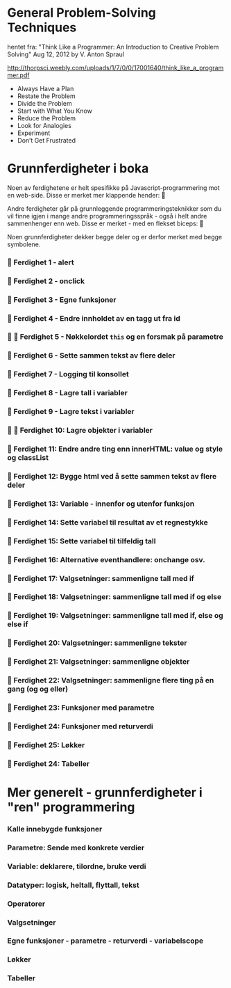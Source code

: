 # General Problem-Solving Techniques 
hentet fra: "Think Like a Programmer: An Introduction to Creative Problem Solving" 
Aug 12, 2012
by V. Anton Spraul

http://thorpsci.weebly.com/uploads/1/7/0/0/17001640/think_like_a_programmer.pdf

 - Always Have a Plan 
 - Restate the Problem 
 - Divide the Problem 
 - Start with What You Know 
 - Reduce the Problem 
 - Look for Analogies 
 - Experiment 
 - Don’t Get Frustrated 

# Grunnferdigheter i boka
Noen av ferdighetene er helt spesifikke på Javascript-programmering
mot en web-side. Disse er merket mer klappende hender: 👏

Andre ferdigheter går på grunnleggende programmeringsteknikker
som du vil finne igjen i mange andre programmeringsspråk - også i 
helt andre sammenhenger enn web. Disse er merket - med en flekset biceps: 💪

Noen grunnferdigheter dekker begge deler og er derfor merket
med begge symbolene.

### 👏 Ferdighet 1 - alert
### 👏 Ferdighet 2 - onclick
### 💪 Ferdighet 3 - Egne funksjoner
### 👏 Ferdighet 4 - Endre innholdet av en tagg ut fra id
### 👏 💪 Ferdighet 5 - Nøkkelordet `this` og en forsmak på parametre
### 💪 Ferdighet 6 - Sette sammen tekst av flere deler
### 👏 Ferdighet 7 - Logging til konsollet
### 💪 Ferdighet 8 - Lagre  tall i variabler
### 💪 Ferdighet 9 - Lagre tekst i variabler
### 👏 💪 Ferdighet 10: Lagre objekter i variabler
### 👏 Ferdighet 11: Endre andre ting enn innerHTML: value og style og classList 
### 👏 Ferdighet 12: Bygge html ved å sette sammen tekst av flere deler
### 💪 Ferdighet 13: Variable - innenfor og utenfor funksjon
### 💪 Ferdighet 14: Sette variabel til resultat av et regnestykke 
### 💪 Ferdighet 15: Sette variabel til tilfeldig tall 
### 👏 Ferdighet 16: Alternative eventhandlere: onchange osv. 
### 💪 Ferdighet 17: Valgsetninger: sammenligne tall med if
### 💪 Ferdighet 18: Valgsetninger: sammenligne tall med if og else
### 💪 Ferdighet 19: Valgsetninger: sammenligne tall med if, else og else if
### 💪 Ferdighet 20: Valgsetninger: sammenligne tekster
### 💪 Ferdighet 21: Valgsetninger: sammenligne objekter
### 💪 Ferdighet 22: Valgsetninger: sammenligne flere ting på en gang (og og eller)
### 💪 Ferdighet 23: Funksjoner med parametre
### 💪 Ferdighet 24: Funksjoner med returverdi
### 💪 Ferdighet 25: Løkker
### 💪 Ferdighet 24: Tabeller

# Mer generelt - grunnferdigheter i "ren" programmering

### Kalle innebygde funksjoner
### Parametre: Sende med konkrete verdier
### Variable: deklarere, tilordne, bruke verdi
### Datatyper: logisk, heltall, flyttall, tekst
### Operatorer
### Valgsetninger
### Egne funksjoner - parametre - returverdi - variabelscope
### Løkker
### Tabeller